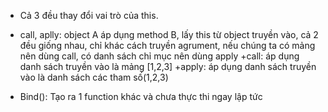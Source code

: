 * Cả 3 đều thay đổi vai trò của this.

- call, aplly: object A áp dụng method B, lấy this từ object truyền vào, cả 2 đều giống nhau, chỉ khác cách truyền agrument, nếu chúng ta có mảng nên dùng call, có danh sách chỉ mục nên dùng apply
    +call: áp dụng danh sách truyền vào là mảng [1,2,3]
    +apply: áp dụng danh sách truyền vào là danh sách các tham số(1,2,3)

- Bind(): Tạo ra 1 function khác và chưa thực thi ngay lập tức
